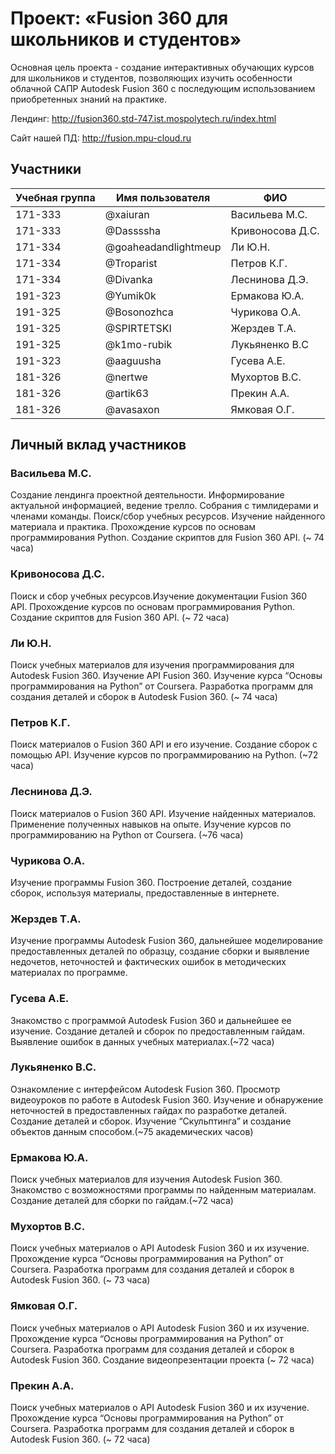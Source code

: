 # Проект: «Fusion 360 для школьников и студентов»
 
Основная цель проекта - создание интерактивных обучающих курсов для школьников и студентов, позволяющих изучить особенности облачной САПР Autodesk Fusion 360 с последующим использованием приобретенных знаний на практике. 

Лендинг: http://fusion360.std-747.ist.mospolytech.ru/index.html

Сайт нашей ПД: http://fusion.mpu-cloud.ru
 
## Участники
 
| Учебная группа | Имя пользователя     | ФИО                      |
|----------------|----------------------|--------------------------|
| 171-333        | @xaiuran             | Васильева М.С.           |
| 171-333        | @Dassssha            | Кривоносова Д.С.         |  
| 171-334        | @goaheadandlightmeup | Ли Ю.Н.                  |
| 171-334        | @Troparist           | Петров К.Г.              |
| 171-334        | @Divanka             | Леснинова Д.Э.           |
| 191-323        | @Yumik0k             | Ермакова Ю.А.            |
| 191-325        | @Bosonozhca          | Чурикова О.А.            |
| 191-325        | @SPIRTETSKI          | Жерздев Т.А.             |
| 191-325        | @k1mo-rubik          | Лукьяненко В.С           |
| 191-323        | @aaguusha            | Гусева А.Е.              |
| 181-326        | @nertwe              | Мухортов В.С.            |
| 181-326        | @artik63             | Прекин А.А.              |
| 181-326        | @avasaxon            | Ямковая О.Г.             |
 
 
## Личный вклад участников
 
### Васильева М.С.
Создание лендинга проектной деятельности.
Информирование актуальной информацией, ведение трелло. Собрания с тимлидерами и членами команды. Поиск/сбор учебных ресурсов.
Изучение найденного материала и практика. Прохождение курсов по основам программирования Python. Создание скриптов для Fusion 360 API. (~ 74 часа)
 
### Кривоносова Д.С.
Поиск и сбор учебных ресурсов.Изучение документации Fusion 360 API.
Прохождение курсов по основам программирования Python. Создание скриптов для Fusion 360 API. (~ 72 часа)
 
### Ли Ю.Н. 
Поиск учебных материалов для изучения программирования для Autodesk Fusion 360. 
Изучение API Fusion 360. 
Изучение курса “Основы программирования на Python” от Coursera. 
Разработка программ для создания деталей и сборок в Autodesk Fusion 360. (~ 74 часа)  
 
### Петров К.Г.
Поиск материалов о Fusion 360 API и его изучение. Создание сборок с помощью API. Изучение курсов по программированию на Python. (~72 часа)
 
### Леснинова Д.Э.
Поиск материалов о Fusion 360 API. Изучение найденных материалов.
Применение полученных навыков на опыте.
Изучение курсов по программированию на Python от Coursera. (~76 часа)
 
### Чурикова О.А.
Изучение программы Fusion 360. Построение деталей, создание сборок, используя материалы, предоставленные в интернете. 
### Жерздев Т.А.
Изучение программы Autodesk Fusion 360, дальнейшее моделирование предоставленных деталей по образцу, создание сборки и выявление недочетов, неточностей и фактических ошибок в методических материалах по программе.
 
### Гусева А.Е.
Знакомство с программой Autodesk Fusion 360 и дальнейшее ее изучение. Создание деталей и сборок по предоставленным гайдам. Выявление ошибок в данных учебных материалах.(~72 часа)
 
### Лукьяненко В.С. 
Ознакомление с интерфейсом Autodesk Fusion 360. Просмотр видеоуроков по работе в Autodesk Fusion 360. Изучение и обнаружение неточностей в предоставленных гайдах по разработке деталей. Создание деталей и сборок. Изучение “Скульптинга” и создание объектов данным способом.(~75 академических часов)
 
### Ермакова Ю.А.
Поиск учебных материалов для изучения Autodesk Fusion 360. Знакомство с возможностями программы по найденным материалам. Создание деталей для сборки по гайдам.(~72 часа)
 
### Мухортов В.С.
Поиск учебных материалов о API Autodesk Fusion 360 и их изучение.
Прохождение курса “Основы программирования на Python” от Coursera. 
Разработка программ для создания деталей и сборок в Autodesk Fusion 360. (~ 73 часа)  
 
### Ямковая О.Г.
Поиск учебных материалов о API Autodesk Fusion 360 и их изучение.
Прохождение курса “Основы программирования на Python” от Coursera. 
Разработка программ для создания деталей и сборок в Autodesk Fusion 360.
Создание видеопрезентации проекта (~ 72 часа)
 
### Прекин А.А.
Поиск учебных материалов о API Autodesk Fusion 360 и их изучение.
Прохождение курса “Основы программирования на Python” от Coursera. 
Разработка программ для создания деталей и сборок в Autodesk Fusion 360. (~ 72 часа)
